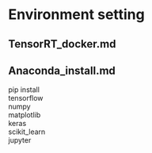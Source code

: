 # Environment setting

## TensorRT_docker.md

## Anaconda_install.md

pip install  
tensorflow  
numpy  
matplotlib  
keras  
scikit_learn  
jupyter